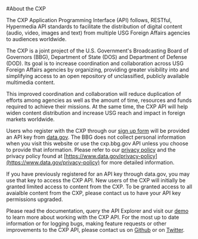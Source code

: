 #About the CXP

The CXP Application Programming Interface (API) follows, RESTful, Hypermedia API standards to facilitate the distribution of digital content (audio, video, images and text) from multiple USG Foreign Affairs agencies to audiences worldwide.

The CXP is a joint project of the U.S. Government's Broadcasting Board of Governors (BBG), Department of State (DOS) and Department of Defense (DOD). Its goal is to increase coordination and collaboration across USG Foreign Affairs agencies by organizing, providing greater visibility into and simplifying access to an open repository of unclassified, publicly available multimedia content. 

This improved coordination and collaboration will reduce duplication of efforts among agencies as well as the amount of time, resources and funds required to achieve their missions. At the same time, the CXP API will help widen content distribution and increase USG reach and impact in foreign markets worldwide. 

Users who register with the CXP through our [sign up form](http://oddi.bbg.gov/cxp/#/signup) will be provided an API key from [data.gov](https://data.gov). The BBG does not collect personal information when you visit this website or use the cxp.bbg.gov API unless you choose to provide that information. Please refer to our [privacy policy](http://oddi.bbg.gov/cxp/#/privacy-policy) and the privacy policy found at [https://www.data.gov/privacy-policy](https://www.data.gov/privacy-policy) for more detailed information. 

If you have previously registered for an API key through data.gov, you may use that key to access the CXP API. New users of the CXP will initially be granted limited access to content from the CXP. To be granted access to all avaialble content from the CXP, please contact us to have your API key permissions upgraded.

Please read the documentation, query the API Explorer and visit our [demo](http://oddi.bbg.gov/cxp/demo/#/) to learn more about working with the CXP API.
For the most up to date information or for logging bugs, making feature requests or other improvements to the CXP API, please contact us on [Github](https://wwww.githubs.com/bbginnovate) or on [Twitter](https://twitter.com/bbginnovate).
